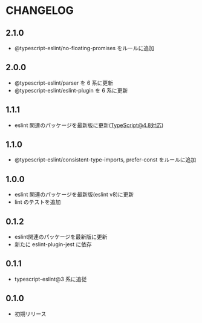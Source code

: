 # CHANGELOG

## 2.1.0
* @typescript-eslint/no-floating-promises をルールに追加

## 2.0.0
* @typescript-eslint/parser を 6 系に更新
* @typescript-eslint/eslint-plugin を 6 系に更新

## 1.1.1
* eslint 関連のパッケージを最新版に更新(TypeScript@4.8対応)

## 1.1.0
* @typescript-eslint/consistent-type-imports, prefer-const をルールに追加

## 1.0.0
* eslint 関連のパッケージを最新版(eslint v8)に更新
* lint のテストを追加

## 0.1.2
* eslint関連のパッケージを最新版に更新
* 新たに eslint-plugin-jest に依存

## 0.1.1
* typescript-eslint@3 系に追従

## 0.1.0
* 初期リリース
